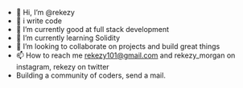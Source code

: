 - 👋 Hi, I’m @rekezy
- 👀 i write code 
- 🌱 I’m currently good at full stack development
- 🌱 I’m currently learning Solidity 
- 💞️ I’m looking to collaborate on projects and build great things
- 📫 How to reach me rekezy101@gmail.com and rekezy_morgan on instagram, rekezy on twitter
-    Building a community of coders, send a mail.

<!---
rekezy/rekezy is a ✨ special ✨ repository because its `README.md` (this file) appears on your GitHub profile.
You can click the Preview link to take a look at your changes.
--->
